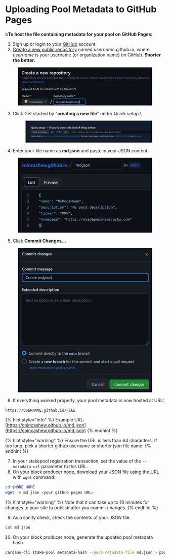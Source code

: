 # Uploading Pool Metadata to GitHub Pages

b**To host the file containing metadata for your pool on GitHub Pages:**

1. Sign up or login to your [GitHub](https://github.com) account.
2. [Create a new public repository](https://github.com/new) named _username_.github.io, where _username_ is your username (or organization name) on GitHub. **Shorter the better.**

<figure><img src="../../../../.gitbook/assets/github-name.png" alt=""><figcaption></figcaption></figure>

3.  Click Get started by "**creating a new file**" under Quick setup.\


    <figure><img src="../../../../.gitbook/assets/create-new-file.png" alt=""><figcaption></figcaption></figure>
4. Enter your file name as **md.json** and paste in your JSON content.

<figure><img src="../../../../.gitbook/assets/md.png" alt=""><figcaption></figcaption></figure>

5. Click **Commit Changes...**

<figure><img src="../../../../.gitbook/assets/commit.png" alt=""><figcaption></figcaption></figure>

6. If everything worked properly, your pool metadata is now hosted at URL:

```
https://USERNAME.github.io/FILE
```

{% hint style="info" %}
Example URL: [https://coincashew.github.io/md.json](https://coincashew.github.io/md.json)
{% endhint %}

{% hint style="warning" %}
Ensure the URL is less than 64 characters. If too long, pick a shorter github username or shorter json file name.
{% endhint %}

7. In your stakepool registration transaction, set the value of the `--metadata-url` parameter to this URL.
8. On your block producer node, download your JSON file using the URL with `wget` command:

```bash
cd $NODE_HOME
wget -O md.json <your github pages URL>
```

{% hint style="warning" %}
Note that it can take up to 10 minutes for changes to your site to publish after you commit changes.
{% endhint %}

9. As a sanity check, check the contents of your JSON file.

```bash
cat md.json
```

10. On your block producer node, generate the updated pool metadata hash.

```bash
cardano-cli stake-pool metadata-hash --pool-metadata-file md.json > poolMetaDataHash.txt
```

